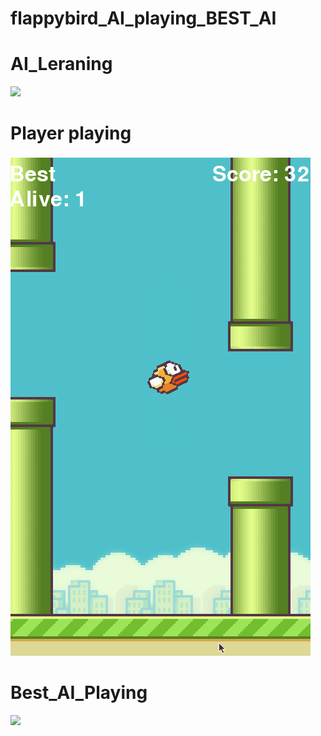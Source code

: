 # flappybird_AI_playing_BEST_AI

# AI_Leraning
![](fbird_ai.gif)

# Player playing
![](fbird_ai_player.gif)

# Best_AI_Playing
![](fbird_ai_best.gif)

